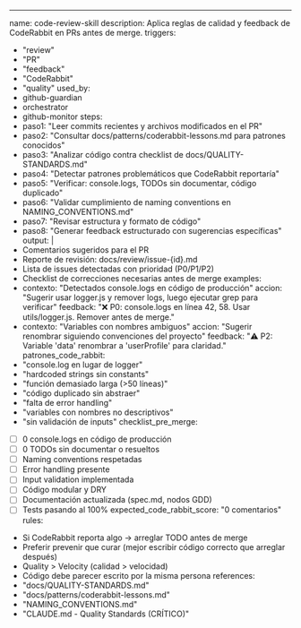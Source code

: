 ---
name: code-review-skill
description: Aplica reglas de calidad y feedback de CodeRabbit en PRs antes de merge.
triggers:
  - "review"
  - "PR"
  - "feedback"
  - "CodeRabbit"
  - "quality"
used_by:
  - github-guardian
  - orchestrator
  - github-monitor
steps:
  - paso1: "Leer commits recientes y archivos modificados en el PR"
  - paso2: "Consultar docs/patterns/coderabbit-lessons.md para patrones conocidos"
  - paso3: "Analizar código contra checklist de docs/QUALITY-STANDARDS.md"
  - paso4: "Detectar patrones problemáticos que CodeRabbit reportaría"
  - paso5: "Verificar: console.logs, TODOs sin documentar, código duplicado"
  - paso6: "Validar cumplimiento de naming conventions en NAMING_CONVENTIONS.md"
  - paso7: "Revisar estructura y formato de código"
  - paso8: "Generar feedback estructurado con sugerencias específicas"
output: |
  - Comentarios sugeridos para el PR
  - Reporte de revisión: docs/review/issue-{id}.md
  - Lista de issues detectadas con prioridad (P0/P1/P2)
  - Checklist de correcciones necesarias antes de merge
examples:
  - contexto: "Detectados console.logs en código de producción"
    accion: "Sugerir usar logger.js y remover logs, luego ejecutar grep para verificar"
    feedback: "❌ P0: console.logs en línea 42, 58. Usar utils/logger.js. Remover antes de merge."
  - contexto: "Variables con nombres ambiguos"
    accion: "Sugerir renombrar siguiendo convenciones del proyecto"
    feedback: "⚠️ P2: Variable 'data' renombrar a 'userProfile' para claridad."
patrones_code_rabbit:
  - "console.log en lugar de logger"
  - "hardcoded strings sin constants"
  - "función demasiado larga (>50 líneas)"
  - "código duplicado sin abstraer"
  - "falta de error handling"
  - "variables con nombres no descriptivos"
  - "sin validación de inputs"
checklist_pre_merge:
  - [ ] 0 console.logs en código de producción
  - [ ] 0 TODOs sin documentar o resueltos
  - [ ] Naming conventions respetadas
  - [ ] Error handling presente
  - [ ] Input validation implementada
  - [ ] Código modular y DRY
  - [ ] Documentación actualizada (spec.md, nodos GDD)
  - [ ] Tests pasando al 100%
expected_code_rabbit_score: "0 comentarios"
rules:
  - Si CodeRabbit reporta algo → arreglar TODO antes de merge
  - Preferir prevenir que curar (mejor escribir código correcto que arreglar después)
  - Quality > Velocity (calidad > velocidad)
  - Código debe parecer escrito por la misma persona
references:
  - "docs/QUALITY-STANDARDS.md"
  - "docs/patterns/coderabbit-lessons.md"
  - "NAMING_CONVENTIONS.md"
  - "CLAUDE.md - Quality Standards (CRÍTICO)"

